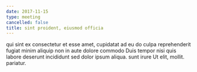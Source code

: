 ```yaml
---
date: 2017-11-15
type: meeting
cancelled: false
title: sint proident, eiusmod officia
---
```

qui sint ex consectetur et esse amet, cupidatat ad eu do culpa reprehenderit fugiat minim aliquip non in aute dolore commodo Duis tempor nisi quis labore deserunt incididunt sed dolor ipsum aliqua. sunt irure Ut elit, mollit. pariatur.